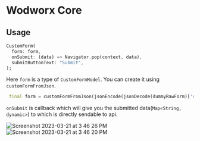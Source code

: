 # Wodworx Core

## Usage

```dart
CustomForm(
  form: form,
  onSubmit: (data) => Navigator.pop(context, data),
  submitButtonText: "Submit",
);
```

Here `form` is a type of `CustomFormModel`. You can create it using `customFormFromJson`.

```dart
 final form = customFormFromJson(jsonEncode(jsonDecode(dummyRawForm)['data']));
```

`onSubmit` is callback which will give you the submitted data(`Map<String, dynamic>`) to which is directly sendable to api.

![Screenshot 2023-03-21 at 3 46 26 PM](https://user-images.githubusercontent.com/90181186/226578174-f37d82fc-6f1f-4672-8d32-5ccc24ce8c5f.png)
![Screenshot 2023-03-21 at 3 46 20 PM](https://user-images.githubusercontent.com/90181186/226578202-af51727b-4360-4299-b7af-5562c5fb4615.png)
